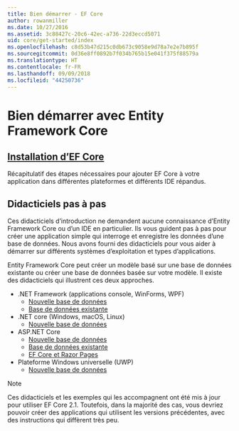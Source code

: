 ```yaml
---
title: Bien démarrer - EF Core
author: rowanmiller
ms.date: 10/27/2016
ms.assetid: 3c88427c-20c6-42ec-a736-22d3eccd5071
uid: core/get-started/index
ms.openlocfilehash: c8d53b47d215c0db673c9058e9d78a7e2e7b895f
ms.sourcegitcommit: 0d36e8ff0892b7f034b765b15e041f375f88579a
ms.translationtype: HT
ms.contentlocale: fr-FR
ms.lasthandoff: 09/09/2018
ms.locfileid: "44250736"
---
```

# <a name="getting-started-with-entity-framework-core"></a>Bien démarrer avec Entity Framework Core

## <a name="installing-ef-coreinstallindexmd"></a>[Installation d’EF Core](install/index.md)

Récapitulatif des étapes nécessaires pour ajouter EF Core à votre application dans différentes plateformes et différents IDE répandus.

## <a name="step-by-step-tutorials"></a>Didacticiels pas à pas

Ces didacticiels d’introduction ne demandent aucune connaissance d’Entity Framework Core ou d’un IDE en particulier. Ils vous guident pas à pas pour créer une application simple qui interroge et enregistre les données d’une base de données. Nous avons fourni des didacticiels pour vous aider à démarrer sur différents systèmes d’exploitation et types d’applications.

Entity Framework Core peut créer un modèle basé sur une base de données existante ou créer une base de données basée sur votre modèle. Il existe des didacticiels qui illustrent ces deux approches.

* .NET Framework (applications console, WinForms, WPF)
  * [Nouvelle base de données](full-dotnet/new-db.md)
  * [Base de données existante](full-dotnet/existing-db.md)
* .NET core (Windows, macOS, Linux)
  * [Nouvelle base de données](netcore/new-db-sqlite.md)
* ASP.NET Core
  * [Nouvelle base de données](aspnetcore/new-db.md)
  * [Base de données existante](aspnetcore/existing-db.md)
  * [EF Core et Razor Pages](/aspnet/core/data/ef-rp/intro)
* Plateforme Windows universelle (UWP)
  * [Nouvelle base de données](uwp/getting-started.md)

> [!NOTE]  
> Ces didacticiels et les exemples qui les accompagnent ont été mis à jour pour utiliser EF Core 2.1. Toutefois, dans la majorité des cas, vous devriez pouvoir créer des applications qui utilisent les versions précédentes, avec des instructions qui diffèrent très peu. 
